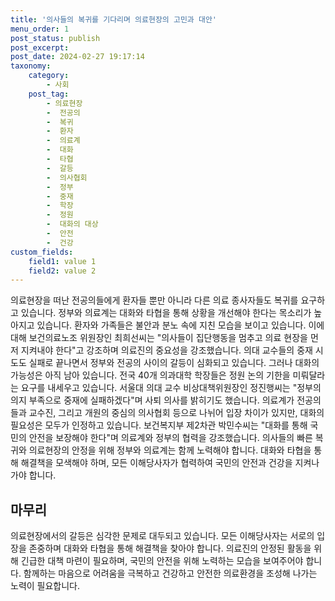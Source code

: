 ```yaml
---
title: '의사들의 복귀를 기다리며 의료현장의 고민과 대안'
menu_order: 1
post_status: publish
post_excerpt: 
post_date: 2024-02-27 19:17:14
taxonomy:
    category:
        - 사회
    post_tag:
        - 의료현장
        -  전공의
        -  복귀
        -  환자
        -  의료계
        -  대화
        -  타협
        -  갈등
        -  의사협회
        -  정부
        -  중재
        -  학장
        -  정원
        -  대화의 대상
        -  안전
        -  건강
custom_fields:
    field1: value 1
    field2: value 2
---
```


의료현장을 떠난 전공의들에게 환자들 뿐만 아니라 다른 의료 종사자들도 복귀를 요구하고 있습니다. 정부와 의료계는 대화와 타협을 통해 상황을 개선해야 한다는 목소리가 높아지고 있습니다. 환자와 가족들은 불안과 분노 속에 지친 모습을 보이고 있습니다. 이에 대해 보건의료노조 위원장인 최희선씨는 "의사들이 집단행동을 멈추고 의료 현장을 먼저 지켜내야 한다"고 강조하며 의료진의 중요성을 강조했습니다.
의대 교수들의 중재 시도도 실패로 끝나면서 정부와 전공의 사이의 갈등이 심화되고 있습니다. 그러나 대화의 가능성은 아직 남아 있습니다. 전국 40개 의과대학 학장들은 정원 논의 기한을 미뤄달라는 요구를 내세우고 있습니다. 서울대 의대 교수 비상대책위원장인 정진행씨는 "정부의 의지 부족으로 중재에 실패하겠다"며 사퇴 의사를 밝히기도 했습니다.
의료계가 전공의들과 교수진, 그리고 개원의 중심의 의사협회 등으로 나뉘어 입장 차이가 있지만, 대화의 필요성은 모두가 인정하고 있습니다. 보건복지부 제2차관 박민수씨는 "대화를 통해 국민의 안전을 보장해야 한다"며 의료계와 정부의 협력을 강조했습니다.
의사들의 빠른 복귀와 의료현장의 안정을 위해 정부와 의료계는 함께 노력해야 합니다. 대화와 타협을 통해 해결책을 모색해야 하며, 모든 이해당사자가 협력하여 국민의 안전과 건강을 지켜나가야 합니다.
## 마무리
의료현장에서의 갈등은 심각한 문제로 대두되고 있습니다. 모든 이해당사자는 서로의 입장을 존중하며 대화와 타협을 통해 해결책을 찾아야 합니다. 의료진의 안정된 활동을 위해 긴급한 대책 마련이 필요하며, 국민의 안전을 위해 노력하는 모습을 보여주어야 합니다. 함께하는 마음으로 어려움을 극복하고 건강하고 안전한 의료환경을 조성해 나가는 노력이 필요합니다.

